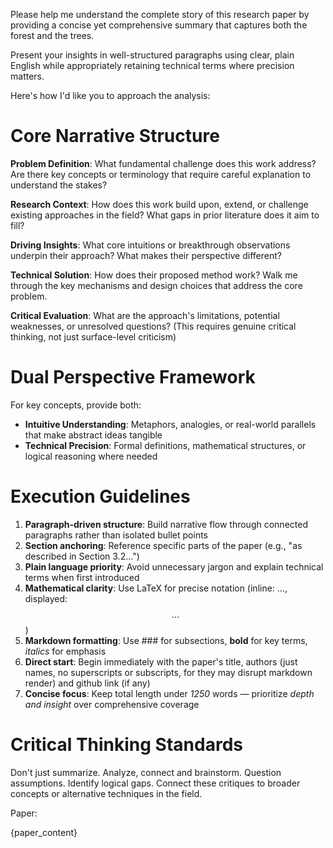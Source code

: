 Please help me understand the complete story of this research paper by providing a concise yet comprehensive summary that captures both the forest and the trees.

Present your insights in well-structured paragraphs using clear, plain English while appropriately retaining technical terms where precision matters.

Here's how I'd like you to approach the analysis:

# Core Narrative Structure

**Problem Definition**: What fundamental challenge does this work address? Are there key concepts or terminology that require careful explanation to understand the stakes?

**Research Context**: How does this work build upon, extend, or challenge existing approaches in the field? What gaps in prior literature does it aim to fill?

**Driving Insights**: What core intuitions or breakthrough observations underpin their approach? What makes their perspective different?

**Technical Solution**: How does their proposed method work? Walk me through the key mechanisms and design choices that address the core problem.

**Critical Evaluation**: What are the approach's limitations, potential weaknesses, or unresolved questions? (This requires genuine critical thinking, not just surface-level criticism)

# Dual Perspective Framework

For key concepts, provide both:

- **Intuitive Understanding**: Metaphors, analogies, or real-world parallels that make abstract ideas tangible
- **Technical Precision**: Formal definitions, mathematical structures, or logical reasoning where needed

# Execution Guidelines

1. **Paragraph-driven structure**: Build narrative flow through connected paragraphs rather than isolated bullet points
2. **Section anchoring**: Reference specific parts of the paper (e.g., "as described in Section 3.2...")
3. **Plain language priority**: Avoid unnecessary jargon and explain technical terms when first introduced
4. **Mathematical clarity**: Use LaTeX for precise notation (inline: $...$, displayed: $$...$$)
5. **Markdown formatting**: Use ### for subsections, **bold** for key terms, *italics* for emphasis
6. **Direct start**: Begin immediately with the paper's title, authors (just names, no superscripts or subscripts, for they may disrupt markdown render) and github link (if any)
7. **Concise focus**: Keep total length under *1250* words — prioritize *depth and insight* over comprehensive coverage

# Critical Thinking Standards

Don't just summarize. Analyze, connect and brainstorm. Question assumptions. Identify logical gaps. Connect these critiques to broader concepts or alternative techniques in the field.

Paper:

{paper_content}
